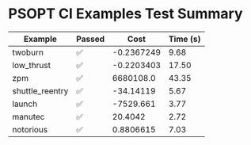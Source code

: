 # PSOPT CI Examples Test Summary

| Example | Passed | Cost | Time (s) |
|---|---|---|---|
| twoburn | ✅ | -0.2367249 | 9.68 |
| low_thrust | ✅ | -0.2203403 | 17.50 |
| zpm | ✅ | 6680108.0 | 43.35 |
| shuttle_reentry | ✅ | -34.14119 | 5.67 |
| launch | ✅ | -7529.661 | 3.77 |
| manutec | ✅ | 20.4042 | 2.72 |
| notorious | ✅ | 0.8806615 | 7.03 |